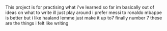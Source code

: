 This project is for practising what i've learned so far 
im basically out of ideas on what to write 
ill just play around 
i prefer messi to ronaldo 
mbappe is better but i like haaland
lemme just make it up to7 
finally number 7 
these are the things i felt like writing 